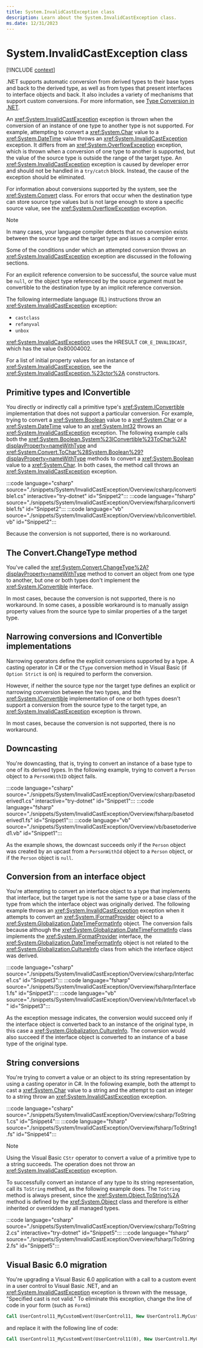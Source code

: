 ```yaml
---
title: System.InvalidCastException class
description: Learn about the System.InvalidCastException class.
ms.date: 12/31/2023
---
```

# System.InvalidCastException class

[!INCLUDE [context](includes/context.md)]

.NET supports automatic conversion from derived types to their base types and back to the derived type, as well as from types that present interfaces to interface objects and back. It also includes a variety of mechanisms that support custom conversions. For more information, see [Type Conversion in .NET](../../standard/base-types/type-conversion.md).

An <xref:System.InvalidCastException> exception is thrown when the conversion of an instance of one type to another type is not supported. For example, attempting to convert a <xref:System.Char> value to a <xref:System.DateTime> value throws an <xref:System.InvalidCastException> exception. It differs from an <xref:System.OverflowException> exception, which is thrown when a conversion of one type to another is supported, but the value of the source type is outside the range of the target type. An <xref:System.InvalidCastException> exception is caused by developer error and should not be handled in a `try/catch` block. Instead, the cause of the exception should be eliminated.

For information about conversions supported by the system, see the <xref:System.Convert> class. For errors that occur when the destination type can store source type values but is not large enough to store a specific source value, see the <xref:System.OverflowException> exception.

> [!NOTE]
> In many cases, your language compiler detects that no conversion exists between the source type and the target type and issues a compiler error.

Some of the conditions under which an attempted conversion throws an <xref:System.InvalidCastException> exception are discussed in the following sections.

For an explicit reference conversion to be successful, the source value must be `null`, or the object type referenced by the source argument must be convertible to the destination type by an implicit reference conversion.

The following intermediate language (IL) instructions throw an <xref:System.InvalidCastException> exception:

- `castclass`
- `refanyval`
- `unbox`

<xref:System.InvalidCastException> uses the HRESULT `COR_E_INVALIDCAST`, which has the value 0x80004002.

For a list of initial property values for an instance of <xref:System.InvalidCastException>, see the <xref:System.InvalidCastException.%23ctor%2A> constructors.

## Primitive types and IConvertible

You directly or indirectly call a primitive type's <xref:System.IConvertible> implementation that does not support a particular conversion. For example, trying to convert a <xref:System.Boolean> value to a <xref:System.Char> or a <xref:System.DateTime> value to an <xref:System.Int32> throws an <xref:System.InvalidCastException> exception. The following example calls both the <xref:System.Boolean.System%23IConvertible%23ToChar%2A?displayProperty=nameWithType> and <xref:System.Convert.ToChar%28System.Boolean%29?displayProperty=nameWithType> methods to convert a <xref:System.Boolean> value to a <xref:System.Char>. In both cases, the method call throws an <xref:System.InvalidCastException> exception.

:::code language="csharp" source="./snippets/System/InvalidCastException/Overview/csharp/iconvertible1.cs" interactive="try-dotnet" id="Snippet2":::
:::code language="fsharp" source="./snippets/System/InvalidCastException/Overview/fsharp/iconvertible1.fs" id="Snippet2":::
:::code language="vb" source="./snippets/System/InvalidCastException/Overview/vb/iconvertible1.vb" id="Snippet2":::

Because the conversion is not supported, there is no workaround.

## The Convert.ChangeType method

You've called the <xref:System.Convert.ChangeType%2A?displayProperty=nameWithType> method to convert an object from one type to another, but one or both types don't implement the <xref:System.IConvertible> interface.

In most cases, because the conversion is not supported, there is no workaround. In some cases, a possible workaround is to manually assign property values from the source type to similar properties of a the target type.

## Narrowing conversions and IConvertible implementations

Narrowing operators define the explicit conversions supported by a type. A casting operator in C# or the `CType` conversion method in Visual Basic (if `Option Strict` is on)  is required to perform the conversion.

However, if neither the source type nor the target type defines an explicit or narrowing conversion between the two types, and the <xref:System.IConvertible> implementation of one or both types doesn't support a conversion from the source type to the target type, an <xref:System.InvalidCastException> exception is thrown.

In most cases, because the conversion is not supported, there is no workaround.

## Downcasting

You're downcasting, that is, trying to convert an instance of a base type to one of its derived types. In the following example, trying to convert a `Person` object to a `PersonWithID` object fails.

:::code language="csharp" source="./snippets/System/InvalidCastException/Overview/csharp/basetoderived1.cs" interactive="try-dotnet" id="Snippet1":::
:::code language="fsharp" source="./snippets/System/InvalidCastException/Overview/fsharp/basetoderived1.fs" id="Snippet1":::
:::code language="vb" source="./snippets/System/InvalidCastException/Overview/vb/basetoderived1.vb" id="Snippet1":::

As the example shows, the downcast succeeds only if the `Person` object was created by an upcast from a `PersonWithId` object to a `Person` object, or if the `Person` object is `null`.

## Conversion from an interface object

You're attempting to convert an interface object to a type that implements that interface, but the target type is not the same type or a base class of the type from which the interface object was originally derived. The following example throws an <xref:System.InvalidCastException> exception when it attempts to convert an <xref:System.IFormatProvider> object to a <xref:System.Globalization.DateTimeFormatInfo> object. The conversion fails because although the <xref:System.Globalization.DateTimeFormatInfo> class implements the <xref:System.IFormatProvider> interface, the <xref:System.Globalization.DateTimeFormatInfo> object is not related to the <xref:System.Globalization.CultureInfo> class from which the interface object was derived.

:::code language="csharp" source="./snippets/System/InvalidCastException/Overview/csharp/Interface1.cs" id="Snippet3":::
:::code language="fsharp" source="./snippets/System/InvalidCastException/Overview/fsharp/Interface1.fs" id="Snippet3":::
:::code language="vb" source="./snippets/System/InvalidCastException/Overview/vb/Interface1.vb" id="Snippet3":::

As the exception message indicates, the conversion would succeed only if the interface object is converted back to an instance of the original type, in this case a  <xref:System.Globalization.CultureInfo>. The conversion would also succeed if the interface object is converted to an instance of a base type of the original type.

## String conversions

You're trying to convert a value or an object to its string representation by using a casting operator in C#. In the following example, both the attempt to cast a <xref:System.Char> value to a string and the attempt to cast an integer to a string throw an <xref:System.InvalidCastException> exception.

:::code language="csharp" source="./snippets/System/InvalidCastException/Overview/csharp/ToString1.cs" id="Snippet4":::
:::code language="fsharp" source="./snippets/System/InvalidCastException/Overview/fsharp/ToString1.fs" id="Snippet4":::

> [!NOTE]
> Using the Visual Basic `CStr` operator to convert a value of a primitive type to a string succeeds. The operation does not throw an <xref:System.InvalidCastException> exception.

To successfully convert an instance of any type to its string representation, call its `ToString` method, as the following example does. The `ToString` method is always present, since the <xref:System.Object.ToString%2A> method is defined by the <xref:System.Object> class and therefore is either inherited or overridden by all managed types.

:::code language="csharp" source="./snippets/System/InvalidCastException/Overview/csharp/ToString2.cs" interactive="try-dotnet" id="Snippet5":::
:::code language="fsharp" source="./snippets/System/InvalidCastException/Overview/fsharp/ToString2.fs" id="Snippet5":::

## Visual Basic 6.0 migration

You're upgrading a Visual Basic 6.0 application with a call to a custom event in a user control to Visual Basic .NET, and an <xref:System.InvalidCastException> exception is thrown with the message, "Specified cast is not valid." To eliminate this exception, change the line of code in your form (such as `Form1`)

```vb
Call UserControl11_MyCustomEvent(UserControl11, New UserControl1.MyCustomEventEventArgs(5))
```

and replace it with the following line of code:

```vb
Call UserControl11_MyCustomEvent(UserControl11(0), New UserControl1.MyCustomEventEventArgs(5))
```
